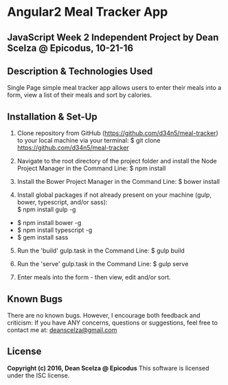 
# Angular2 Meal Tracker App #

## JavaScript Week 2 Independent Project by Dean Scelza @ Epicodus, 10-21-16 ##

## Description & Technologies Used
Single Page simple meal tracker app allows users to enter their meals into a form, view a list of their meals and sort by calories.

## Installation & Set-Up
1. Clone repository from GitHub (https://github.com/d34n5/meal-tracker) to your local machine via your terminal: $ git clone https://github.com/d34n5/meal-tracker

2. Navigate to the root directory of the project folder and install the Node Project Manager in the Command Line: $ npm install

3. Install the Bower Project Manager in the Command Line: $ bower install

4. Install global packages if not already present on your machine (gulp, bower, typescript, and/or sass):
<br> $ npm install gulp -g
  * $ npm install bower -g
  * $ npm install typescript -g
  * $ gem install sass

5. Run the 'build' gulp.task in the Command Line: $ gulp build

6. Run the 'serve' gulp.task in the Command Line: $ gulp serve

7. Enter meals into the form - then view, edit and/or sort.


## Known Bugs
There are no known bugs.  However, I encourage both feedback and criticism: If you have ANY concerns, questions or suggestions, feel free to contact me at:  deanscelza@gmail.com

## License
**Copyright (c) 2016, Dean Scelza @ Epicodus**
This software is licensed under the ISC license.

